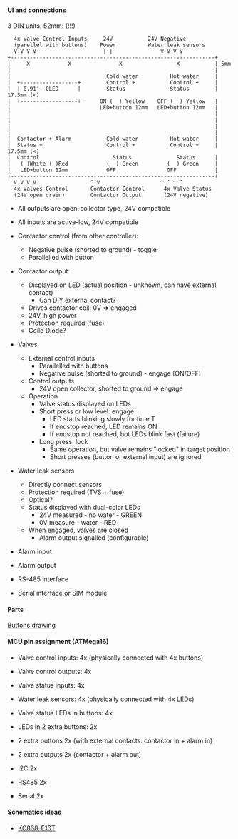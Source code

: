 #### UI and connections


3 DIN units, 52mm: (!!!)

```
  4x Valve Control Inputs     24V           24V Negative 
  (parellel with buttons)    Power          Water leak sensors
  V V V V                     | |               V V V V
+----------------------------------------------------------------+
|     X            X               X                 X           | 5mm
|                                                                |
|                              Cold water          Hot water     |
|  +------------------+        Control +           Control +     |
|  | 0.91'' OLED      |        Status              Status        | 17.5mm (<)
|  +------------------+      ON (  ) Yellow    OFF (  ) Yellow   |
|                            LED+button 12mm   LED+button 12mm   |
|                                                                |
|                                                                |
|                                                                |
|                                                                |
|  Contactor + Alarm           Cold water          Hot water     |
|  Status +                    Control +           Control +     | 17.5mm (<)
|  Control                       Status              Status      |
|   ( )White ( )Red            (  ) Green         (  ) Green     |
|   LED+button 12mm            OFF                OFF            |
+----------------------------------------------------------------+
  V V V V                 ^ V                   ^ ^ ^ ^
  4x Valves Control       Contactor Control      4x Valve Status
  (24V open drain)        Contactor Output       (24V negative)

```

* All outputs are open-collector type, 24V compatible
* All inputs are active-low, 24V compatible

* Contactor control (from other controller):
  * Negative pulse (shorted to ground) - toggle
  * Parallelled with button
* Contactor output:
  * Displayed on LED (actual position - unknown, can have external contact)
    * Can DIY external contact?
  * Drives contactor coil: 0V => engaged
  * 24V, high power
  * Protection required (fuse)
  * Coild Diode?
* Valves
  * External control inputs
    * Parallelled with buttons
    * Negative pulse (shorted to ground) - engage (ON/OFF)
  * Control outputs
    * 24V open collector, shorted to ground => engage
  * Operation
    * Valve status displayed on LEDs
    * Short press or low level: engage
      * LED starts blinking slowly for time T
      * If endstop reached, LED remains ON
      * If endstop not reached, bot LEDs blink fast (failure)
    * Long press: lock
      * Same operation, but valve remains "locked" in target position
      * Short presses (button or external input) are ignored
* Water leak sensors
  * Directly connect sensors
  * Protection required (TVS + fuse)
  * Optical?
  * Status displayed with dual-color LEDs
    * 24V measured - no water - GREEN
    * 0V measure - water - RED
  * When engaged, valves are closed
    * Alarm output signalled (configurable)
* Alarm input
* Alarm output
* RS-485 interface
* Serial interface or SIM module



#### Parts
[Buttons drawing](https://www.google.com/imgres?imgurl=https%3A%2F%2Fstore.nerokas.co.ke%2Fimage%2Fcatalog%2FLed%2Ftactile%2520push%2520putton%2520with%2520led.jpg&tbnid=CuapTxC5KNGawM&vet=12ahUKEwiR5PXSj5P_AhXIE3cKHStmBrQQMygjegUIARCbAg..i&imgrefurl=https%3A%2F%2Fstore.nerokas.co.ke%2Findex.php%3Froute%3Dproduct%2Fproduct%26product_id%3D1356&docid=ClL0ARckmi5yWM&w=607&h=602&q=push%20button%20with%20led%2012%20mm%20dimensions&ved=2ahUKEwiR5PXSj5P_AhXIE3cKHStmBrQQMygjegUIARCbAg)


#### MCU pin assignment (ATMega16)

* Valve control inputs:         4x (physically connected with 4x buttons)
* Valve control outputs:        4x

* Valve status inputs:          4x
* Water leak sensors:           4x (physically connected with 4x LEDs)

* Valve status LEDs in buttons: 4x
* LEDs in 2 extra buttons:      2x
* 2 extra buttons               2x (with external contacts: contactor in + alarm in)

* 2 extra outputs               2x (contactor + alarm out) 
* I2C                           2x
* RS485                         2x
* Serial                        2x


#### Schematics ideas
* [KC868-E16T](https://habr.com/ru/companies/timeweb/articles/736428/)

